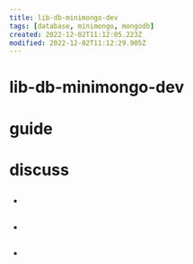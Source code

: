 ```yaml
---
title: lib-db-minimongo-dev
tags: [database, minimongo, mongodb]
created: 2022-12-02T11:12:05.223Z
modified: 2022-12-02T11:12:29.905Z
---
```


# lib-db-minimongo-dev

# guide

# discuss
- ## 

- ## 

- ## 
